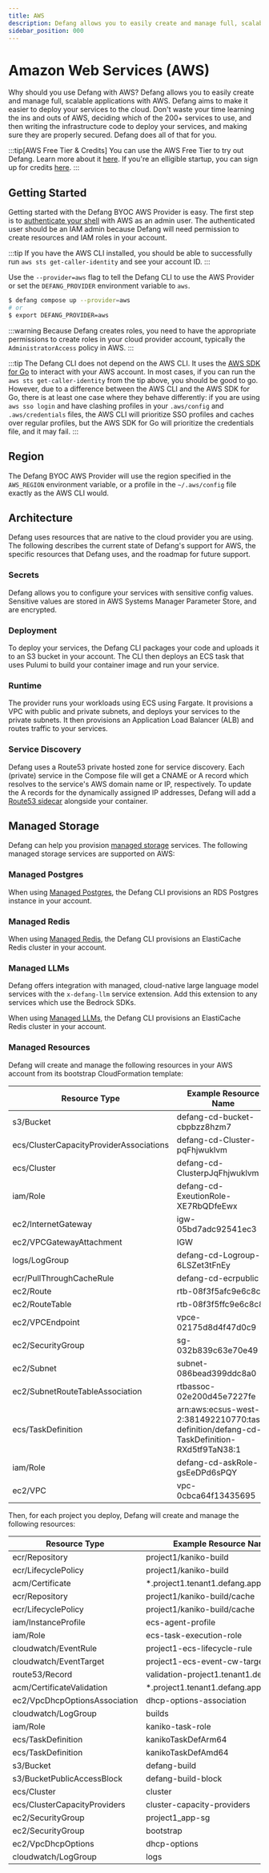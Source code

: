 ```yaml
---
title: AWS
description: Defang allows you to easily create and manage full, scalable applications with AWS.
sidebar_position: 000
---
```


# Amazon Web Services (AWS)

Why should you use Defang with AWS? Defang allows you to easily create and manage full, scalable applications with AWS. Defang aims to make it easier to deploy your services to the cloud. Don't waste your time learning the ins and outs of AWS, deciding which of the 200+ services to use, and then writing the infrastructure code to deploy your services, and making sure they are properly secured. Defang does all of that for you.

:::tip[AWS Free Tier & Credits]
You can use the AWS Free Tier to try out Defang. Learn more about it [here](https://aws.amazon.com/free/?all-free-tier.sort-by=item.additionalFields.SortRank&all-free-tier.sort-order=asc&awsf.Free%20Tier%20Types=*all&awsf.Free%20Tier%20Categories=*all). If you're an elligible startup, you can sign up for credits [here](https://aws.amazon.com/startups/sign-up?referrer_url_path=%2Fstartups).
:::

## Getting Started

Getting started with the Defang BYOC AWS Provider is easy. The first step is to [authenticate your shell](https://docs.aws.amazon.com/cli/latest/userguide/cli-chap-configure.html) with AWS as an admin user. The authenticated user should be an IAM admin because Defang will need permission to create resources and IAM roles in your account.

:::tip
If you have the AWS CLI installed, you should be able to successfully run `aws sts get-caller-identity` and see your account ID.
:::

Use the `--provider=aws` flag to tell the Defang CLI to use the AWS Provider or set the `DEFANG_PROVIDER` environment variable to `aws`.

```bash
$ defang compose up --provider=aws
# or
$ export DEFANG_PROVIDER=aws
```

:::warning
Because Defang creates roles, you need to have the appropriate permissions to create roles in your cloud provider account, typically the `AdministratorAccess` policy in AWS.
:::

:::tip
The Defang CLI does not depend on the AWS CLI. It uses the [AWS SDK for Go](https://aws.amazon.com/sdk-for-go/) to interact with your AWS account. In most cases, if you can run the `aws sts get-caller-identity` from the tip above, you should be good to go. However, due to a difference between the AWS CLI and the AWS SDK for Go, there is at least one case where they behave differently: if you are using `aws sso login` and have clashing profiles in your `.aws/config` and `.aws/credentials` files, the AWS CLI will prioritize SSO profiles and caches over regular profiles, but the AWS SDK for Go will prioritize the credentials file, and it may fail.
:::

## Region

The Defang BYOC AWS Provider will use the region specified in the `AWS_REGION` environment variable, or a profile in the `~/.aws/config` file exactly as the AWS CLI would.

## Architecture

Defang uses resources that are native to the cloud provider you are using. The following describes the current state of Defang's support for AWS, the specific resources that Defang uses, and the roadmap for future support.

### Secrets

Defang allows you to configure your services with sensitive config values. Sensitive values are stored in AWS Systems Manager Parameter Store, and are encrypted.

### Deployment

To deploy your services, the Defang CLI packages your code and uploads it to an S3 bucket in your account. The CLI then deploys an ECS task that uses Pulumi to build your container image and run your service.

### Runtime

The provider runs your workloads using ECS using Fargate. It provisions a VPC with public and private subnets, and deploys your services to the private subnets. It then provisions an Application Load Balancer (ALB) and routes traffic to your services.

### Service Discovery

Defang uses a Route53 private hosted zone for service discovery. Each (private) service in the Compose file will get a CNAME or A record which resolves to the service's AWS domain name or IP, respectively. To update the A records for the dynamically assigned IP addresses, Defang will add a [Route53 sidecar](https://github.com/DefangLabs/route53-sidecar) alongside your container.

## Managed Storage

Defang can help you provision [managed storage](/docs/concepts/managed-storage/managed-storage.md) services. The following managed storage services are supported on AWS:

### Managed Postgres

When using [Managed Postgres](/docs/concepts/managed-storage/managed-postgres.md), the Defang CLI provisions an RDS Postgres instance in your account.

### Managed Redis

When using [Managed Redis](/docs/concepts/managed-storage/managed-redis.md), the Defang CLI provisions an ElastiCache Redis cluster in your account.

### Managed LLMs

Defang offers integration with managed, cloud-native large language model services with the `x-defang-llm` service extension. Add this extension to any services which use the Bedrock SDKs.

When using [Managed LLMs](/docs/concepts/managed-llms/managed-language-models.md), the Defang CLI provisions an ElastiCache Redis cluster in your account.

### Managed Resources

Defang will create and manage the following resources in your AWS account from its bootstrap CloudFormation template:

| Resource Type | Example Resource Name |
|---------------|------------------------|
| s3/Bucket | defang-cd-bucket-cbpbzz8hzm7  |
| ecs/ClusterCapacityProviderAssociations | defang-cd-Cluster-pqFhjwuklvm |
| ecs/Cluster | defang-cd-ClusterpJqFhjwuklvm  |
| iam/Role | defang-cd-ExeutionRole-XE7RbQDfeEwx  |
| ec2/InternetGateway | igw-05bd7adc92541ec3  |
| ec2/VPCGatewayAttachment | IGW|vpc-0cbca64f13435695 |
| logs/LogGroup | defang-cd-Logroup-6LSZet3tFnEy  |
| ecr/PullThroughCacheRule | defang-cd-ecrpublic |
| ec2/Route | rtb-08f3f5afc9e6c8c8|0.0.0.0/0 |
| ec2/RouteTable | rtb-08f3f5ffc9e6c8c8 |
| ec2/VPCEndpoint | vpce-02175d8d4f47d0c9  |
| ec2/SecurityGroup | sg-032b839c63e70e49  |
| ec2/Subnet | subnet-086bead399ddc8a0  |
| ec2/SubnetRouteTableAssociation | rtbassoc-02e200d45e7227fe |
| ecs/TaskDefinition | arn:aws:ecsus-west-2:381492210770:task-definition/defang-cd-TaskDefinition-RXd5tf9TaN38:1 |
| iam/Role | defang-cd-askRole-gsEeDPd6sPQY  |
| ec2/VPC | vpc-0cbca64f13435695  |

Then, for each project you deploy, Defang will create and manage the following resources:

| Resource Type | Example Resource Name |
|---------------|------------------------|
| ecr/Repository | project1/kaniko-build |
| ecr/LifecyclePolicy | project1/kaniko-build |
| acm/Certificate | *.project1.tenant1.defang.app |
| ecr/Repository | project1/kaniko-build/cache |
| ecr/LifecyclePolicy | project1/kaniko-build/cache |
| iam/InstanceProfile | ecs-agent-profile |
| iam/Role | ecs-task-execution-role |
| cloudwatch/EventRule | project1-ecs-lifecycle-rule |
| cloudwatch/EventTarget | project1-ecs-event-cw-target |
| route53/Record | validation-project1.tenant1.defang.app |
| acm/CertificateValidation | *.project1.tenant1.defang.appValidation |
| ec2/VpcDhcpOptionsAssociation | dhcp-options-association |
| cloudwatch/LogGroup | builds |
| iam/Role | kaniko-task-role |
| ecs/TaskDefinition | kanikoTaskDefArm64 |
| ecs/TaskDefinition | kanikoTaskDefAmd64 |
| s3/Bucket | defang-build |
| s3/BucketPublicAccessBlock | defang-build-block |
| ecs/Cluster | cluster |
| ecs/ClusterCapacityProviders | cluster-capacity-providers |
| ec2/SecurityGroup | project1_app-sg |
| ec2/SecurityGroup | bootstrap |
| ec2/VpcDhcpOptions | dhcp-options |
| cloudwatch/LogGroup | logs |
